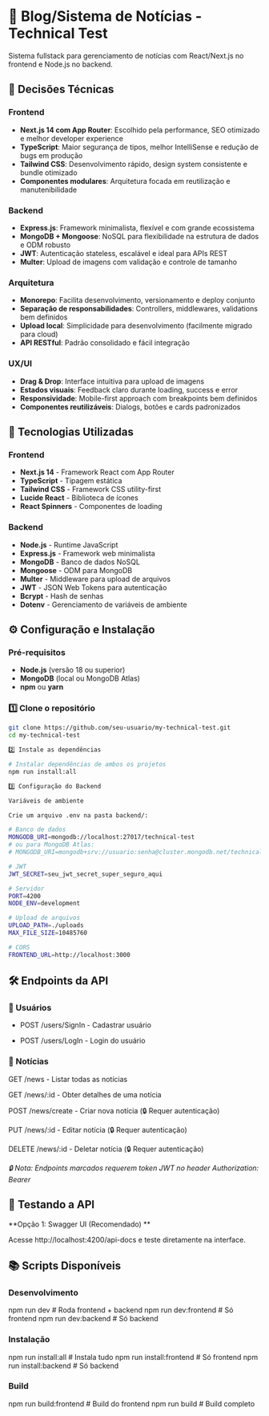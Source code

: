 # 📰 Blog/Sistema de Notícias - Technical Test

Sistema fullstack para gerenciamento de notícias com React/Next.js no frontend e Node.js no backend.

## 🎯 Decisões Técnicas

### **Frontend**
- **Next.js 14 com App Router**: Escolhido pela performance, SEO otimizado e melhor developer experience
- **TypeScript**: Maior segurança de tipos, melhor IntelliSense e redução de bugs em produção
- **Tailwind CSS**: Desenvolvimento rápido, design system consistente e bundle otimizado
- **Componentes modulares**: Arquitetura focada em reutilização e manutenibilidade

### **Backend**
- **Express.js**: Framework minimalista, flexível e com grande ecossistema
- **MongoDB + Mongoose**: NoSQL para flexibilidade na estrutura de dados e ODM robusto
- **JWT**: Autenticação stateless, escalável e ideal para APIs REST
- **Multer**: Upload de imagens com validação e controle de tamanho

### **Arquitetura**
- **Monorepo**: Facilita desenvolvimento, versionamento e deploy conjunto
- **Separação de responsabilidades**: Controllers, middlewares, validations bem definidos
- **Upload local**: Simplicidade para desenvolvimento (facilmente migrado para cloud)
- **API RESTful**: Padrão consolidado e fácil integração

### **UX/UI**
- **Drag & Drop**: Interface intuitiva para upload de imagens
- **Estados visuais**: Feedback claro durante loading, success e error
- **Responsividade**: Mobile-first approach com breakpoints bem definidos
- **Componentes reutilizáveis**: Dialogs, botões e cards padronizados

## 🚀 Tecnologias Utilizadas

### Frontend
- **Next.js 14** - Framework React com App Router
- **TypeScript** - Tipagem estática
- **Tailwind CSS** - Framework CSS utility-first
- **Lucide React** - Biblioteca de ícones
- **React Spinners** - Componentes de loading

### Backend
- **Node.js** - Runtime JavaScript
- **Express.js** - Framework web minimalista
- **MongoDB** - Banco de dados NoSQL
- **Mongoose** - ODM para MongoDB
- **Multer** - Middleware para upload de arquivos
- **JWT** - JSON Web Tokens para autenticação
- **Bcrypt** - Hash de senhas
- **Dotenv** - Gerenciamento de variáveis de ambiente

## ⚙️ Configuração e Instalação

### Pré-requisitos
- **Node.js** (versão 18 ou superior)
- **MongoDB** (local ou MongoDB Atlas)
- **npm** ou **yarn**

### 1️⃣ Clone o repositório
```bash
git clone https://github.com/seu-usuario/my-technical-test.git
cd my-technical-test

2️⃣ Instale as dependências

# Instalar dependências de ambos os projetos
npm run install:all

3️⃣ Configuração do Backend

Variáveis de ambiente

Crie um arquivo .env na pasta backend/:

# Banco de dados
MONGODB_URI=mongodb://localhost:27017/technical-test
# ou para MongoDB Atlas:
# MONGODB_URI=mongodb+srv://usuario:senha@cluster.mongodb.net/technical-test

# JWT
JWT_SECRET=seu_jwt_secret_super_seguro_aqui

# Servidor
PORT=4200
NODE_ENV=development

# Upload de arquivos
UPLOAD_PATH=./uploads
MAX_FILE_SIZE=10485760

# CORS
FRONTEND_URL=http://localhost:3000
```

## 🛠️ Endpoints da API

### 👥 Usuários


- POST /users/SignIn - Cadastrar usuário

- POST /users/LogIn - Login do usuário


### 📰 Notícias


GET /news - Listar todas as notícias

GET /news/:id - Obter detalhes de uma notícia

POST /news/create - Criar nova notícia (🔒 Requer autenticação)

PUT /news/:id - Editar notícia (🔒 Requer autenticação)

DELETE /news/:id - Deletar notícia (🔒 Requer autenticação)



*🔒 Nota: Endpoints marcados requerem token JWT no header Authorization: Bearer <token>*



## 🧪 Testando a API

 **Opção 1: Swagger UI (Recomendado) **

Acesse http://localhost:4200/api-docs e teste diretamente na interface.

## 📚 Scripts Disponíveis

### Desenvolvimento
npm run dev                 # Roda frontend + backend
npm run dev:frontend        # Só frontend
npm run dev:backend         # Só backend

### Instalação
npm run install:all         # Instala tudo
npm run install:frontend    # Só frontend
npm run install:backend     # Só backend

### Build
npm run build:frontend      # Build do frontend
npm run build              # Build completo
